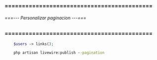 ### =========================================== ###
###### ===--- Personalizar paginacion ---=== ######
### =========================================== ###

<!-- Existe la posibilidad de personalizar el codigo inyectado de las paginaciones: -->

```php
    $users -> links();
```

<!-- Primero debemos publicar las vistas de las paginaciones con el siguiente comando: -->

```bat
    php artisan livewire:publish --pagination
```

<!-- El comando anterior crea las vistas en la siguiente ruta: 
    --- (resorces\views\vendor\livewire\livewire\src\views\pagination).

Ahi tendremos disponibles las vistas de paginacion de (Tailwindcss) y (Boostrap). -->